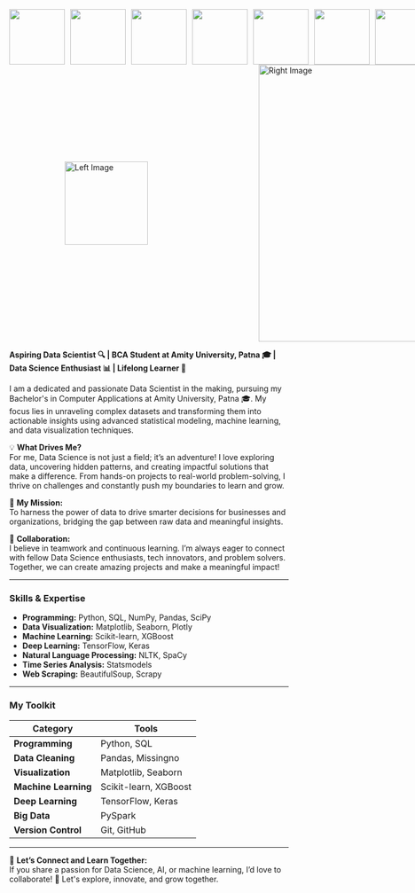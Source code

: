 <div style="display: flex; justify-content: space-between; align-items: center; gap: 10px;">
  <img src="https://i.gifer.com/1kc1.gif" style="width: 100px;">
  <img src="https://i.gifer.com/1kc1.gif" style="width: 100px;">
  <img src="https://i.gifer.com/1kc1.gif" style="width: 100px;">
  <img src="https://i.gifer.com/1kc1.gif" style="width: 100px;">
  <img src="https://i.gifer.com/1kc1.gif" style="width: 100px;">
  <img src="https://i.gifer.com/1kc1.gif" style="width: 100px;">
  <img src="https://i.gifer.com/1kc1.gif" style="width: 100px;">
  <img src="https://i.gifer.com/1kc1.gif" style="width: 100px;">
</div>



<div style="display: flex; justify-content: space-between; align-items: center; padding: 0 100px;">
  <!-- Left Image -->
  <img src="https://i.pinimg.com/originals/17/2c/14/172c1498808c0ac50d9aad688f92ae23.gif" style="width: 150px; margin-right: 100px;" alt="Left Image">

  <!-- Right Image -->
  <img src="https://github.com/user-attachments/assets/3255f5fe-f6ae-4de7-8435-17a0431381c0" style="width: 500px; margin-left: 100px;" alt="Right Image">
</div>



**Aspiring Data Scientist 🔍 | BCA Student at Amity University, Patna 🎓 | Data Science Enthusiast 📊 | Lifelong Learner 🌱**  

I am a dedicated and passionate Data Scientist in the making, pursuing my Bachelor's in Computer Applications at Amity University, Patna 🎓. My focus lies in unraveling complex datasets and transforming them into actionable insights using advanced statistical modeling, machine learning, and data visualization techniques.  

💡 **What Drives Me?**  
For me, Data Science is not just a field; it’s an adventure! I love exploring data, uncovering hidden patterns, and creating impactful solutions that make a difference. From hands-on projects to real-world problem-solving, I thrive on challenges and constantly push my boundaries to learn and grow.  

🚀 **My Mission:**  
To harness the power of data to drive smarter decisions for businesses and organizations, bridging the gap between raw data and meaningful insights.  

🤝 **Collaboration:**  
I believe in teamwork and continuous learning. I’m always eager to connect with fellow Data Science enthusiasts, tech innovators, and problem solvers. Together, we can create amazing projects and make a meaningful impact!  

---

### **Skills & Expertise**  
- **Programming:** Python, SQL, NumPy, Pandas, SciPy  
- **Data Visualization:** Matplotlib, Seaborn, Plotly  
- **Machine Learning:** Scikit-learn, XGBoost  
- **Deep Learning:** TensorFlow, Keras  
- **Natural Language Processing:** NLTK, SpaCy  
- **Time Series Analysis:** Statsmodels  
- **Web Scraping:** BeautifulSoup, Scrapy  

---

### **My Toolkit**  
| **Category**              | **Tools**                        |  
|---------------------------|----------------------------------|  
| **Programming**           | Python, SQL                     |  
| **Data Cleaning**         | Pandas, Missingno               |  
| **Visualization**         | Matplotlib, Seaborn             |  
| **Machine Learning**      | Scikit-learn, XGBoost           |  
| **Deep Learning**         | TensorFlow, Keras               |  
| **Big Data**              | PySpark                         |  
| **Version Control**       | Git, GitHub                     |  

---

🌱 **Let’s Connect and Learn Together:**  
If you share a passion for Data Science, AI, or machine learning, I’d love to collaborate! 🚀 Let's explore, innovate, and grow together.
